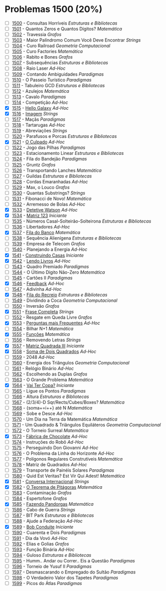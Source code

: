 # Problemas 1500 (20%)

  - [ ]  [1500](https://www.beecrowd.com.br/judge/pt/problems/view/1500) - Consultas Horríveis *Estruturas e Bibliotecas*
  - [ ]  [1501](https://www.beecrowd.com.br/judge/pt/problems/view/1501) - Quantos Zeros e Quantos Dígitos? *Matemática*
  - [ ]  [1502](https://www.beecrowd.com.br/judge/pt/problems/view/1502) - Travessia *Grafos*
  - [ ]  [1503](https://www.beecrowd.com.br/judge/pt/problems/view/1503) - Maior Palíndromo Comum Você Deve Encontrar *Strings*
  - [ ]  [1504](https://www.beecrowd.com.br/judge/pt/problems/view/1504) - Curo Railroad *Geometria Computacional*
  - [ ]  [1505](https://www.beecrowd.com.br/judge/pt/problems/view/1505) - Curo Factories *Matemática*
  - [ ]  [1506](https://www.beecrowd.com.br/judge/pt/problems/view/1506) - Rabito e Bones *Grafos*
  - [ ]  [1507](https://www.beecrowd.com.br/judge/pt/problems/view/1507) - Subsequências *Estruturas e Bibliotecas*
  - [ ]  [1508](https://www.beecrowd.com.br/judge/pt/problems/view/1508) - Raio Laser *Ad-Hoc*
  - [ ]  [1509](https://www.beecrowd.com.br/judge/pt/problems/view/1509) - Contando Ambiguidades *Paradigmas*
  - [ ]  [1510](https://www.beecrowd.com.br/judge/pt/problems/view/1510) - O Passeio Turístico *Paradigmas*
  - [ ]  [1511](https://www.beecrowd.com.br/judge/pt/problems/view/1511) - Tabuleiro GCD *Estruturas e Bibliotecas*
  - [ ]  [1512](https://www.beecrowd.com.br/judge/pt/problems/view/1512) - Azulejos *Matemática*
  - [ ]  [1513](https://www.beecrowd.com.br/judge/pt/problems/view/1513) - Cavalo *Paradigmas*
  - [ ]  [1514](https://www.beecrowd.com.br/judge/pt/problems/view/1514) - Competição *Ad-Hoc*
  - [x]  [1515](https://www.beecrowd.com.br/judge/pt/problems/view/1515) - [Hello Galaxy](https://github.com/potigol/uoj-potigol/blob/master/src/1500/1515.poti) *Ad-Hoc*
  - [x]  [1516](https://www.beecrowd.com.br/judge/pt/problems/view/1516) - [Imagem](https://github.com/potigol/uoj-potigol/blob/master/src/1500/1516.poti) *Strings*
  - [ ]  [1517](https://www.beecrowd.com.br/judge/pt/problems/view/1517) - Maçãs *Paradigmas*
  - [ ]  [1518](https://www.beecrowd.com.br/judge/pt/problems/view/1518) - Tartarugas *Ad-Hoc*
  - [ ]  [1519](https://www.beecrowd.com.br/judge/pt/problems/view/1519) - Abreviações *Strings*
  - [ ]  [1520](https://www.beecrowd.com.br/judge/pt/problems/view/1520) - Parafusos e Porcas *Estruturas e Bibliotecas*
  - [x]  [1521](https://www.beecrowd.com.br/judge/pt/problems/view/1521) - [O Culpado](https://github.com/potigol/uoj-potigol/blob/master/src/1500/1521.poti) *Ad-Hoc*
  - [ ]  [1522](https://www.beecrowd.com.br/judge/pt/problems/view/1522) - Jogo das Pilhas *Paradigmas*
  - [ ]  [1523](https://www.beecrowd.com.br/judge/pt/problems/view/1523) - Estacionamento Linear *Estruturas e Bibliotecas*
  - [ ]  [1524](https://www.beecrowd.com.br/judge/pt/problems/view/1524) - Fila do Bandejão *Paradigmas*
  - [ ]  [1525](https://www.beecrowd.com.br/judge/pt/problems/view/1525) - Gruntz *Grafos*
  - [ ]  [1526](https://www.beecrowd.com.br/judge/pt/problems/view/1526) - Transportando Lanches *Matemática*
  - [ ]  [1527](https://www.beecrowd.com.br/judge/pt/problems/view/1527) - Guildas *Estruturas e Bibliotecas*
  - [ ]  [1528](https://www.beecrowd.com.br/judge/pt/problems/view/1528) - Cordas Emaranhadas *Ad-Hoc*
  - [ ]  [1529](https://www.beecrowd.com.br/judge/pt/problems/view/1529) - Max, o Louco *Grafos*
  - [ ]  [1530](https://www.beecrowd.com.br/judge/pt/problems/view/1530) - Quantas Substrings? *Strings*
  - [ ]  [1531](https://www.beecrowd.com.br/judge/pt/problems/view/1531) - Fibonacci de Novo! *Matemática*
  - [ ]  [1532](https://www.beecrowd.com.br/judge/pt/problems/view/1532) - Arremesso de Bolas *Ad-Hoc*
  - [x]  [1533](https://www.beecrowd.com.br/judge/pt/problems/view/1533) - [Detetive Watson](https://github.com/potigol/uoj-potigol/blob/master/src/1500/1533.poti) *Ad-Hoc*
  - [x]  [1534](https://www.beecrowd.com.br/judge/pt/problems/view/1534) - [Matriz 123](https://github.com/potigol/uoj-potigol/blob/master/src/1500/1534.poti) *Iniciante*
  - [ ]  [1535](https://www.beecrowd.com.br/judge/pt/problems/view/1535) - Números Casal-Solteirão-Solteirona *Estruturas e Bibliotecas*
  - [ ]  [1536](https://www.beecrowd.com.br/judge/pt/problems/view/1536) - Libertadores *Ad-Hoc*
  - [x]  [1537](https://www.beecrowd.com.br/judge/pt/problems/view/1537) - [Fila do Banco](https://github.com/potigol/uoj-potigol/blob/master/src/1500/1537.poti) *Matemática*
  - [ ]  [1538](https://www.beecrowd.com.br/judge/pt/problems/view/1538) - Sequência Alienígena *Estruturas e Bibliotecas*
  - [ ]  [1539](https://www.beecrowd.com.br/judge/pt/problems/view/1539) - Empresa de Telecom *Grafos*
  - [ ]  [1540](https://www.beecrowd.com.br/judge/pt/problems/view/1540) - Planejando a Energia *Ad-Hoc*
  - [x]  [1541](https://www.beecrowd.com.br/judge/pt/problems/view/1541) - [Construindo Casas](https://github.com/potigol/uoj-potigol/blob/master/src/1500/1541.poti) *Iniciante*
  - [x]  [1542](https://www.beecrowd.com.br/judge/pt/problems/view/1542) - [Lendo Livros](https://github.com/potigol/uoj-potigol/blob/master/src/1500/1542.poti) *Ad-Hoc*
  - [ ]  [1543](https://www.beecrowd.com.br/judge/pt/problems/view/1543) - Quadro Premiado *Paradigmas*
  - [ ]  [1544](https://www.beecrowd.com.br/judge/pt/problems/view/1544) - O Último Dígito Não-Zero *Matemática*
  - [ ]  [1545](https://www.beecrowd.com.br/judge/pt/problems/view/1545) - Cartões II *Paradigmas*
  - [x]  [1546](https://www.beecrowd.com.br/judge/pt/problems/view/1546) - [Feedback](https://github.com/potigol/uoj-potigol/blob/master/src/1500/1546.poti) *Ad-Hoc*
  - [ ]  [1547](https://www.beecrowd.com.br/judge/pt/problems/view/1547) - Adivinha *Ad-Hoc*
  - [x]  [1548](https://www.beecrowd.com.br/judge/pt/problems/view/1548) - [Fila do Recreio](https://github.com/potigol/uoj-potigol/blob/master/src/1500/1548.poti) *Estruturas e Bibliotecas*
  - [ ]  [1549](https://www.beecrowd.com.br/judge/pt/problems/view/1549) - Dividindo a Coca *Geometria Computacional*
  - [ ]  [1550](https://www.beecrowd.com.br/judge/pt/problems/view/1550) - Inversão *Grafos*
  - [x]  [1551](https://www.beecrowd.com.br/judge/pt/problems/view/1551) - [Frase Completa](https://github.com/potigol/uoj-potigol/blob/master/src/1500/1551.poti) *Strings*
  - [ ]  [1552](https://www.beecrowd.com.br/judge/pt/problems/view/1552) - Resgate em Queda Livre *Grafos*
  - [x]  [1553](https://www.beecrowd.com.br/judge/pt/problems/view/1553) - [Perguntas mais Frequentes](https://github.com/potigol/uoj-potigol/blob/master/src/1500/1553.poti) *Ad-Hoc*
  - [ ]  [1554](https://www.beecrowd.com.br/judge/pt/problems/view/1554) - Bilhar N+1 *Matemática*
  - [x]  [1555](https://www.beecrowd.com.br/judge/pt/problems/view/1555) - [Funções](https://github.com/potigol/uoj-potigol/blob/master/src/1500/1555.poti) *Matemática*
  - [ ]  [1556](https://www.beecrowd.com.br/judge/pt/problems/view/1556) - Removendo Letras *Strings*
  - [x]  [1557](https://www.beecrowd.com.br/judge/pt/problems/view/1557) - [Matriz Quadrada III](https://github.com/potigol/uoj-potigol/blob/master/src/1500/1557.poti) *Iniciante*
  - [x]  [1558](https://www.beecrowd.com.br/judge/pt/problems/view/1558) - [Soma de Dois Quadrados](https://github.com/potigol/uoj-potigol/blob/master/src/1500/1558.poti) *Ad-Hoc*
  - [ ]  [1559](https://www.beecrowd.com.br/judge/pt/problems/view/1559) - 2048 *Ad-Hoc*
  - [ ]  [1560](https://www.beecrowd.com.br/judge/pt/problems/view/1560) - Energia dos Triângulos *Geometria Computacional*
  - [ ]  [1561](https://www.beecrowd.com.br/judge/pt/problems/view/1561) - Relógio Binário *Ad-Hoc*
  - [ ]  [1562](https://www.beecrowd.com.br/judge/pt/problems/view/1562) - Escolhendo as Duplas *Grafos*
  - [ ]  [1563](https://www.beecrowd.com.br/judge/pt/problems/view/1563) - O Grande Problema *Matemática*
  - [x]  [1564](https://www.beecrowd.com.br/judge/pt/problems/view/1564) - [Vai Ter Copa?](https://github.com/potigol/uoj-potigol/blob/master/src/1500/1564.poti) *Iniciante*
  - [ ]  [1565](https://www.beecrowd.com.br/judge/pt/problems/view/1565) - Ligue os Pontos *Paradigmas*
  - [ ]  [1566](https://www.beecrowd.com.br/judge/pt/problems/view/1566) - Altura *Estruturas e Bibliotecas*
  - [ ]  [1567](https://www.beecrowd.com.br/judge/pt/problems/view/1567) - (2/3/4)-D Sqr/Rects/Cubes/Boxes? *Matemática*
  - [ ]  [1568](https://www.beecrowd.com.br/judge/pt/problems/view/1568) - {soma+=i++} até N *Matemática*
  - [ ]  [1569](https://www.beecrowd.com.br/judge/pt/problems/view/1569) - Sobe e Desce *Ad-Hoc*
  - [ ]  [1570](https://www.beecrowd.com.br/judge/pt/problems/view/1570) - Um Dia na Terra da Matemática *Matemática*
  - [ ]  [1571](https://www.beecrowd.com.br/judge/pt/problems/view/1571) - Um Quadrado &amp; Triângulos Equiláteros *Geometria Computacional*
  - [ ]  [1572](https://www.beecrowd.com.br/judge/pt/problems/view/1572) - O Torneio Surreal *Matemática*
  - [x]  [1573](https://www.beecrowd.com.br/judge/pt/problems/view/1573) - [Fábrica de Chocolate](https://github.com/potigol/uoj-potigol/blob/master/src/1500/1573.poti) *Ad-Hoc*
  - [ ]  [1574](https://www.beecrowd.com.br/judge/pt/problems/view/1574) - Instruções do Robô *Ad-Hoc*
  - [ ]  [1575](https://www.beecrowd.com.br/judge/pt/problems/view/1575) - Perseguindo Don Giovanni *Ad-Hoc*
  - [ ]  [1576](https://www.beecrowd.com.br/judge/pt/problems/view/1576) - O Problema da Linha do Horizonte *Ad-Hoc*
  - [ ]  [1577](https://www.beecrowd.com.br/judge/pt/problems/view/1577) - Polígonos Regulares Construtíveis *Matemática*
  - [ ]  [1578](https://www.beecrowd.com.br/judge/pt/problems/view/1578) - Matriz de Quadrados *Ad-Hoc*
  - [ ]  [1579](https://www.beecrowd.com.br/judge/pt/problems/view/1579) - Transporte de Painéis Solares *Paradigmas*
  - [ ]  [1580](https://www.beecrowd.com.br/judge/pt/problems/view/1580) - Quid Est Veritas? Est Vir Qui Adest! *Matemática*
  - [x]  [1581](https://www.beecrowd.com.br/judge/pt/problems/view/1581) - [Conversa Internacional](https://github.com/potigol/uoj-potigol/blob/master/src/1500/1581.poti) *Strings*
  - [x]  [1582](https://www.beecrowd.com.br/judge/pt/problems/view/1582) - [O Teorema de Pitágoras](https://github.com/potigol/uoj-potigol/blob/master/src/1500/1582.poti) *Matemática*
  - [ ]  [1583](https://www.beecrowd.com.br/judge/pt/problems/view/1583) - Contaminação *Grafos*
  - [ ]  [1584](https://www.beecrowd.com.br/judge/pt/problems/view/1584) - Espertofone *Grafos*
  - [x]  [1585](https://www.beecrowd.com.br/judge/pt/problems/view/1585) - [Fazendo Pandorgas](https://github.com/potigol/uoj-potigol/blob/master/src/1500/1585.poti) *Matemática*
  - [ ]  [1586](https://www.beecrowd.com.br/judge/pt/problems/view/1586) - Cabo de Guerra *Strings*
  - [ ]  [1587](https://www.beecrowd.com.br/judge/pt/problems/view/1587) - BIT Park *Estruturas e Bibliotecas*
  - [ ]  [1588](https://www.beecrowd.com.br/judge/pt/problems/view/1588) - Ajude a Federação *Ad-Hoc*
  - [x]  [1589](https://www.beecrowd.com.br/judge/pt/problems/view/1589) - [Bob Conduite](https://github.com/potigol/uoj-potigol/blob/master/src/1500/1589.poti) *Iniciante*
  - [ ]  [1590](https://www.beecrowd.com.br/judge/pt/problems/view/1590) - Cuarenta e Dois *Paradigmas*
  - [ ]  [1591](https://www.beecrowd.com.br/judge/pt/problems/view/1591) - Dia da Vovó *Ad-Hoc*
  - [ ]  [1592](https://www.beecrowd.com.br/judge/pt/problems/view/1592) - Elias e Golias *Grafos*
  - [ ]  [1593](https://www.beecrowd.com.br/judge/pt/problems/view/1593) - Função Binária *Ad-Hoc*
  - [ ]  [1594](https://www.beecrowd.com.br/judge/pt/problems/view/1594) - Guloso *Estruturas e Bibliotecas*
  - [ ]  [1595](https://www.beecrowd.com.br/judge/pt/problems/view/1595) - Humm.. Andar ou Correr.. Eis a Questão *Paradigmas*
  - [ ]  [1596](https://www.beecrowd.com.br/judge/pt/problems/view/1596) - Torneio de Yusuf II *Paradigmas*
  - [ ]  [1597](https://www.beecrowd.com.br/judge/pt/problems/view/1597) - Desmascarando o Empregado do Sultão *Paradigmas*
  - [ ]  [1598](https://www.beecrowd.com.br/judge/pt/problems/view/1598) - O Verdadeiro Valor dos Tapetes *Paradigmas*
  - [ ]  [1599](https://www.beecrowd.com.br/judge/pt/problems/view/1599) - Picos do Átlas *Paradigmas*